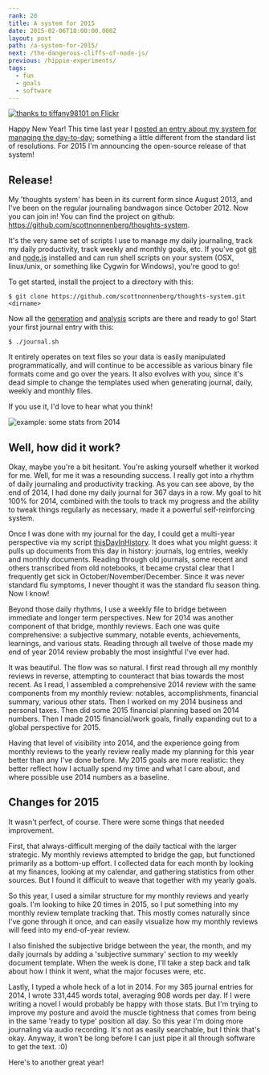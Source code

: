 ```yaml
---
rank: 20
title: A system for 2015
date: 2015-02-06T18:00:00.000Z
layout: post
path: /a-system-for-2015/
next: /the-dangerous-cliffs-of-node-js/
previous: /hippie-experiments/
tags:
  - fun
  - goals
  - software
---
```


<a class="plain" href="https://www.flickr.com/photos/tiffany98101/16166715825"><img src="https://static.sinap.ps/blog/2015/02_feb/new_year_s_seattle-1423271393009.jpeg" alt="thanks to tiffany98101 on Flickr"></a>

Happy New Year! This time last year I [posted an entry about my system for managing the day-to-day](/resolutions-and-systems/); something a little different from the standard list of resolutions. For 2015 I'm announcing the open-source release of that system!

<div class='fold'></div>

## Release!

My 'thoughts system' has been in its current form since August 2013, and I've been on the regular journaling bandwagon since October 2012. Now you can join in! You can find the project on github: https://github.com/scottnonnenberg/thoughts-system.

It's the very same set of scripts I use to manage my daily journaling, track my daily productivity, track weekly and monthly goals, etc. If you've got [git](http://git-scm.com/downloads) and [node.js](http://nodejs.org/) installed and can run shell scripts on your system (OSX, linux/unix, or something like Cygwin for Windows), you're good to go!

To get started, install the project to a directory with this:

	$ git clone https://github.com/scottnonnenberg/thoughts-system.git <dirname>

Now all the [generation](https://github.com/scottnonnenberg/thoughts-system#generation-scripts) and [analysis](https://github.com/scottnonnenberg/thoughts-system#analysis-scripts) scripts are there and ready to go! Start your first journal entry with this:

	$ ./journal.sh

It entirely operates on text files so your data is easily manipulated programmatically, and will continue to be accessible as various binary file formats come and go over the years. It also evolves with you, since it's dead simple to change the templates used when generating journal, daily, weekly and monthly files.

If you use it, I'd love to hear what you think!

![example: some stats from 2014](https://static.sinap.ps/blog/2015/02_feb/journal_streaks-1423271728195.png)

## Well, how did it work?

Okay, maybe you're a bit hesitant. You're asking yourself whether it worked for me. Well, for me it was a resounding success. I really got into a rhythm of daily journaling and productivity tracking. As you can see above, by the end of 2014, I had done my daily journal for 367 days in a row. My goal to hit 100% for 2014, combined with the tools to track my progress and the ability to tweak things regularly as necessary, made it a powerful self-reinforcing system.

Once I was done with my journal for the day, I could get a multi-year perspective via my script [thisDayInHistory](https://github.com/scottnonnenberg/thoughts-system/blob/master/thisDayInHistory). It does what you might guess: it pulls up documents from this day in history: journals, log entries, weekly and monthly documents. Reading through old journals, some recent and others transcribed from old notebooks, it became crystal clear that I frequently get sick in October/November/December. Since it was never standard flu symptoms, I never thought it was the standard flu season thing. Now I know!

Beyond those daily rhythms, I use a weekly file to bridge between immediate and longer term perspectives. New for 2014 was another component of that bridge, monthly reviews. Each one was quite comprehensive: a subjective summary, notable events, achievements, learnings, and various stats. Reading through all twelve of those made my end of year 2014 review probably the most insightful I've ever had.

It was beautiful. The flow was so natural. I first read through all my monthly reviews in reverse, attempting to counteract that bias towards the most recent. As I read, I assembled a comprehensive 2014 review with the same components from my monthly review: notables, accomplishments, financial summary, various other stats. Then I worked on my 2014 business and personal taxes. Then did some 2015 financial planning based on 2014 numbers. Then I made 2015 financial/work goals, finally expanding out to a global perspective for 2015.

Having that level of visibility into 2014, and the experience going from monthly reviews to the yearly review really made my planning for this year better than any I've done before. My 2015 goals are more realistic: they better reflect how I actually spend my time and what I care about, and where possible use 2014 numbers as a baseline.

## Changes for 2015

It wasn't perfect, of course. There were some things that needed improvement.

First, that always-difficult merging of the daily tactical with the larger strategic. My monthly reviews attempted to bridge the gap, but functioned primarily as a bottom-up effort. I collected data for each month by looking at my finances, looking at my calendar, and gathering statistics from other sources. But I found it difficult to weave that together with my yearly goals.

So this year, I used a similar structure for my monthly reviews and yearly goals. I'm looking to hike 20 times in 2015, so I put something into my monthly review template tracking that. This mostly comes naturally since I've gone through it once, and can easily visualize how my monthly reviews will feed into my end-of-year review.

I also finished the subjective bridge between the year, the month, and my daily journals by adding a 'subjective summary' section to my weekly document template. When the week is done, I'll take a step back and talk about how I think it went, what the major focuses were, etc.

Lastly, I typed a whole heck of a lot in 2014. For my 365 journal entries for 2014, I wrote 331,445 words total, averaging 908 words per day. If I were writing a novel I would probably be happy with those stats. But I'm trying to improve my posture and avoid the muscle tightness that comes from being in the same 'ready to type' position all day. So this year I'm doing more journaling via audio recording. It's not as easily searchable, but I think that's okay. Anyway, it won't be long before I can just pipe it all through software to get the text. :0)

Here's to another great year!


